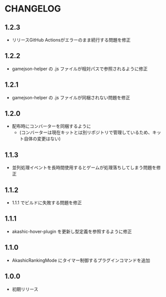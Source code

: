 # CHANGELOG

## 1.2.3
- リリースGitHub Actionsがエラーのまま続行する問題を修正

## 1.2.2
- gamejson-helper の .js ファイルが相対パスで参照されるように修正

## 1.2.1
- gamejson-helper の .js ファイルが同梱されない問題を修正

## 1.2.0
- 配布時にコンバーターを同梱するように
  - (コンバーターは現在キットとは別リポジトリで管理しているため、キット自体の変更はない)

## 1.1.3
- 並列処理イベントを長時間使用するとゲームが処理落ちしてしまう問題を修正

## 1.1.2
- 1.1.1 でビルドに失敗する問題を修正

## 1.1.1
- akashic-hover-plugin を更新し型定義を参照するように修正

## 1.1.0
- AkashicRankingMode にタイマー制御するプラグインコマンドを追加

## 1.0.0
- 初期リリース
